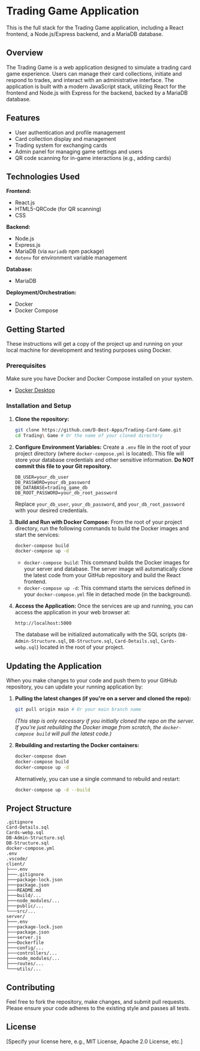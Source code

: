 # Trading Game Application

This is the full stack for the Trading Game application, including a React frontend, a Node.js/Express backend, and a MariaDB database.

## Overview

The Trading Game is a web application designed to simulate a trading card game experience. Users can manage their card collections, initiate and respond to trades, and interact with an administrative interface. The application is built with a modern JavaScript stack, utilizing React for the frontend and Node.js with Express for the backend, backed by a MariaDB database.

## Features

- User authentication and profile management
- Card collection display and management
- Trading system for exchanging cards
- Admin panel for managing game settings and users
- QR code scanning for in-game interactions (e.g., adding cards)

## Technologies Used

**Frontend:**
- React.js
- HTML5-QRCode (for QR scanning)
- CSS

**Backend:**
- Node.js
- Express.js
- MariaDB (via `mariadb` npm package)
- `dotenv` for environment variable management

**Database:**
- MariaDB

**Deployment/Orchestration:**
- Docker
- Docker Compose

## Getting Started

These instructions will get a copy of the project up and running on your local machine for development and testing purposes using Docker.

### Prerequisites

Make sure you have Docker and Docker Compose installed on your system.

- [Docker Desktop](https://www.docker.com/products/docker-desktop)

### Installation and Setup

1.  **Clone the repository:**
    ```bash
    git clone https://github.com/D-Best-Apps/Trading-Card-Game.git
    cd Trading\ Game # Or the name of your cloned directory
    ```
    

2.  **Configure Environment Variables:**
    Create a `.env` file in the root of your project directory (where `docker-compose.yml` is located). This file will store your database credentials and other sensitive information. **Do NOT commit this file to your Git repository.**

    ```dotenv
    DB_USER=your_db_user
    DB_PASSWORD=your_db_password
    DB_DATABASE=trading_game_db
    DB_ROOT_PASSWORD=your_db_root_password
    ```
    Replace `your_db_user`, `your_db_password`, and `your_db_root_password` with your desired credentials.

3.  **Build and Run with Docker Compose:**
    From the root of your project directory, run the following commands to build the Docker images and start the services:

    ```bash
    docker-compose build
    docker-compose up -d
    ```
    - `docker-compose build`: This command builds the Docker images for your server and database. The server image will automatically clone the latest code from your GitHub repository and build the React frontend.
    - `docker-compose up -d`: This command starts the services defined in your `docker-compose.yml` file in detached mode (in the background).

4.  **Access the Application:**
    Once the services are up and running, you can access the application in your web browser at:

    ```
    http://localhost:5000
    ```

    The database will be initialized automatically with the SQL scripts (`DB-Admin-Structure.sql`, `DB-Structure.sql`, `Card-Details.sql`, `Cards-webp.sql`) located in the root of your project.

## Updating the Application

When you make changes to your code and push them to your GitHub repository, you can update your running application by:

1.  **Pulling the latest changes (if you're on a server and cloned the repo):**
    ```bash
    git pull origin main # Or your main branch name
    ```
    *(This step is only necessary if you initially cloned the repo on the server. If you're just rebuilding the Docker image from scratch, the `docker-compose build` will pull the latest code.)*

2.  **Rebuilding and restarting the Docker containers:**
    ```bash
    docker-compose down
    docker-compose build
    docker-compose up -d
    ```
    Alternatively, you can use a single command to rebuild and restart:
    ```bash
    docker-compose up -d --build
    ```

## Project Structure

```
.gitignore
Card-Details.sql
Cards-webp.sql
DB-Admin-Structure.sql
DB-Structure.sql
docker-compose.yml
.env
.vscode/
client/
├───.env
├───.gitignore
├───package-lock.json
├───package.json
├───README.md
├───build/...
├───node_modules/...
├───public/...
└───src/...
server/
├───.env
├───package-lock.json
├───package.json
├───server.js
├───Dockerfile
├───config/...
├───controllers/...
├───node_modules/...
├───routes/...
└───utils/...
```

## Contributing

Feel free to fork the repository, make changes, and submit pull requests. Please ensure your code adheres to the existing style and passes all tests.

## License

[Specify your license here, e.g., MIT License, Apache 2.0 License, etc.]
